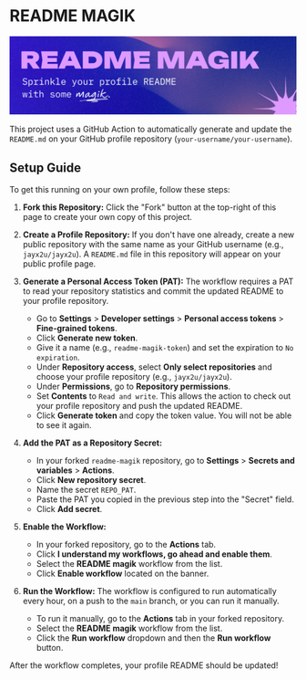 # README MAGIK
![readme-magik-banner.png](readme-magik-banner.png)

This project uses a GitHub Action to automatically generate and update the `README.md` on your GitHub profile repository (`your-username/your-username`).

## Setup Guide

To get this running on your own profile, follow these steps:

1.  **Fork this Repository:**
    Click the "Fork" button at the top-right of this page to create your own copy of this project.

2.  **Create a Profile Repository:**
    If you don't have one already, create a new public repository with the same name as your GitHub username (e.g., `jayx2u/jayx2u`). A `README.md` file in this repository will appear on your public profile page.

3.  **Generate a Personal Access Token (PAT):**
    The workflow requires a PAT to read your repository statistics and commit the updated README to your profile repository.
    *   Go to **Settings** > **Developer settings** > **Personal access tokens** > **Fine-grained tokens**.
    *   Click **Generate new token**.
    *   Give it a name (e.g., `readme-magik-token`) and set the expiration to `No expiration`.
    *   Under **Repository access**, select **Only select repositories** and choose your profile repository (e.g., `jayx2u/jayx2u`).
    *   Under **Permissions**, go to **Repository permissions**.
    *   Set **Contents** to `Read and write`. This allows the action to check out your profile repository and push the updated README.
    *   Click **Generate token** and copy the token value. You will not be able to see it again.

4.  **Add the PAT as a Repository Secret:**
    *   In your forked `readme-magik` repository, go to **Settings** > **Secrets and variables** > **Actions**.
    *   Click **New repository secret**.
    *   Name the secret `REPO_PAT`.
    *   Paste the PAT you copied in the previous step into the "Secret" field.
    *   Click **Add secret**.

5. **Enable the Workflow:**
   * In your forked repository, go to the **Actions** tab.
   * Click **I understand my workflows, go ahead and enable them**.
   * Select the **README magik** workflow from the list.
   * Click **Enable workflow** located on the banner.

6. **Run the Workflow:**
    The workflow is configured to run automatically every hour, on a push to the `main` branch, or you can run it manually.
    *   To run it manually, go to the **Actions** tab in your forked repository.
    *   Select the **README magik** workflow from the list.
    *   Click the **Run workflow** dropdown and then the **Run workflow** button.

After the workflow completes, your profile README should be updated!